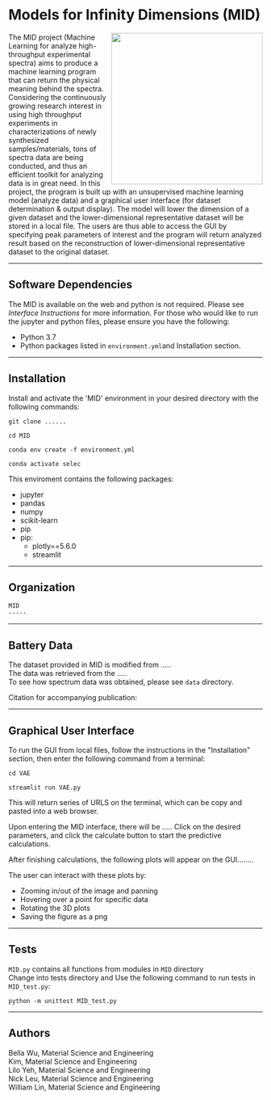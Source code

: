 # Models for Infinity Dimensions (MID)

<img src=https://github.com/Bella_cell/VAE/blob/main/doc/MIDLogo.png width=300 p align="right">

The MID project (Machine Learning for analyze high-throughput experimental spectra) aims to produce a machine learning program that can return the physical meaning behind the spectra. Considering the continuously growing research interest in using high throughput experiments in characterizations of newly synthesized samples/materials, tons of spectra data are being conducted, and thus an efficient toolkit for analyzing data is in great need. In this project, the program is built up with an unsupervised machine learning model (analyze data) and a graphical user interface (for dataset determination & output display). The model will lower the dimension of a given dataset and the lower-dimensional representative dataset will be stored in a local file. The users are thus able to access the GUI by specifying peak parameters of interest and the program will return analyzed result based on the reconstruction of lower-dimensional representative dataset to the original dataset.

-----
## Software Dependencies
The MID is available on the web and python is not required. Please see *Interface Instructions* for more information.
For those who would like to run the jupyter and python files, please ensure you have the following:
- Python 3.7
- Python packages listed in `environment.yml`and Installation section.

-----
## Installation
Install and activate the 'MID' environment in your desired directory with the following commands:

`git clone ......`

`cd MID`

`conda env create -f environment.yml`

`conda activate selec`

This enviroment contains the following packages: <br>
- jupyter
- pandas
- numpy
- scikit-learn
- pip
- pip:
  - plotly==5.6.0
  - streamlit

-----
## Organization
```
MID
-----              
```
-----
## Battery Data
The dataset provided in MID is modified from ..... <br>
The data was retrieved from the ..... <br>
To see how spectrum data was obtained, please see `data` directory.

Citation for accompanying publication:



-----
## Graphical User Interface


To run the GUI from local files, follow the instructions in the "Installation" section, then enter the following command from a terminal:

`cd VAE`

`streamlit run VAE.py`

This will return series of URLS on the terminal, which can be copy and pasted into a web browser.

Upon entering the MID interface, there will be ..... Click on the desired parameters, and click the calculate button to start the predictive calculations.


After finishing calculations, the following plots will appear on the GUI........


The user can interact with these plots by:
* Zooming in/out of the image and panning
* Hovering over a point for specific data
* Rotating the 3D plots
* Saving the figure as a png



-----

## Tests
`MID.py` contains all functions from modules in `MID` directory <br>
Change into tests directory and Use the following command to run tests in `MID_test.py`:

`python -m unittest MID_test.py`

-----

## Authors
Bella Wu, Material Science and Engineering <br>
Kim, Material Science and Engineering <br>
Lilo Yeh, Material Science and Engineering <br>
Nick Leu, Material Science and Engineering <br>
William Lin, Material Science and Engineering <br>

